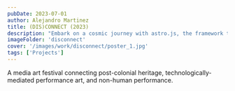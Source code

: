 ```yaml
---
pubDate: 2023-07-01
author: Alejandro Martinez
title: (DIS)CONNECT (2023)
description: "Embark on a cosmic journey with astro.js, the framework that makes interstellar development a breeze. Pair it with Tailwind CSS for a design that's out of this world"
imageFolder: 'disconnect'
cover: '/images/work/disconnect/poster_1.jpg'
tags: ['Projects']
---
```


A media art festival connecting post-colonial heritage, technologically-mediated performance art, and non-human performance.
